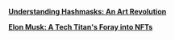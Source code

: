 [**Understanding Hashmasks: An Art Revolution**](https://www.hashmasks.com/)

[**Elon Musk: A Tech Titan's Foray into NFTs**](https://www.tesla.com/elon-musk)